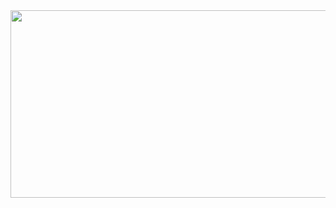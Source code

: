 <div align="center">
  <img src="https://i.pinimg.com/originals/f2/ab/82/f2ab82fe5f79b3fe5e8d338dabae8765.gif" width="900" height="300"/>
</div>
